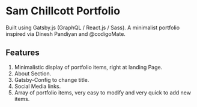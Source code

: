 # Sam Chillcott Portfolio

Built using Gatsby.js (GraphQL / React.js / Sass).
A minimalist portfolio inspired via Dinesh Pandiyan and @codigoMate.

## Features

1. Minimalistic display of portfolio items, right at landing Page.
2. About Section.
3. Gatsby-Config to change title.
4. Social Media links.
5. Array of portfolio items, very easy to modify and very quick to add new items.
